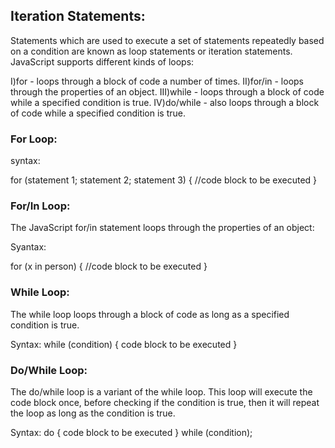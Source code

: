 ## Iteration Statements:
Statements which are used to execute a set of statements repeatedly based on a condition are known as loop statements or iteration statements. 
JavaScript supports different kinds of loops:

I)for - loops through a block of code a number of times.
II)for/in - loops through the properties of an object.
III)while - loops through a block of code while a specified condition is true.
IV)do/while - also loops through a block of code while a specified condition is true.

### For Loop:
syntax:

for (statement 1; statement 2; statement 3) 
{
    //code block to be executed
}



###  For/In Loop:
The JavaScript for/in statement loops through the properties of an object:

Syantax:

for (x in person) 
{
      //code block to be executed
 }
         

###  While Loop:
The while loop loops through a block of code as long as a specified condition is true.

Syntax:
while (condition) {
    code block to be executed
}


###  Do/While Loop:
The do/while loop is a variant of the while loop. This loop will execute the code block once, before checking if the condition is true, then it will repeat the loop as long as the condition is true.

Syntax:
do {
    code block to be executed
}
while (condition);
